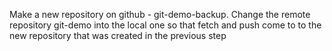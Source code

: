Make a new repository on github - git-demo-backup.
Change the remote repository git-demo into the local one so that fetch and push come to to the new repository that was created in the previous step
